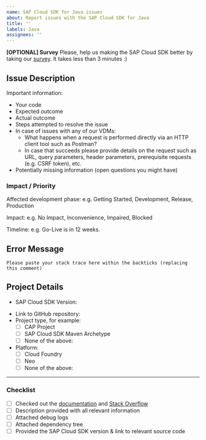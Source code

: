 ```yaml
---
name: SAP Cloud SDK for Java issues
about: Report issues with the SAP Cloud SDK for Java
title: ''
labels: Java
assignees: ''
---
```


<!--
Thank you for reporting an issue with the SAP Cloud SDK for Java. We prepared this issue template for you to help you with collecting and providing the necessary information.

Before you begin make sure you have checked out our list of [Frequently Debugged Problems](https://sap.github.io/cloud-sdk/docs/java/troubleshooting-frequent-problems) as well as having searched our tag on [Stack Overflow](https://stackoverflow.com/questions/tagged/sap-cloud-sdk).

_Please_ take the time to fill out the information in this template. In _almost all cases it is vital_ to get a quick understanding of the problem and find out what is going wrong. It really enables us to come back to you with meaningful help as fast as possible.

Be sure to remove **any confidential** information (examples: credentials or internal URLs) before publishing the issue on the internet.
-->

**[OPTIONAL] Survey**
Please, help us making the SAP Cloud SDK better by taking our [survey](https://sapinsights.eu.qualtrics.com/jfe/form/SV_0P69X6kJ0Pdxqbc).
It takes less than 3 minutes :)

## Issue Description

<!--
Please provide a detailed description of your issue here. Use the points below as a guideline on what information might help us in answering your questions.
-->

Important information:

- Your code
- Expected outcome
- Actual outcome
- Steps attempted to resolve the issue
- In case of issues with any of our VDMs:
  - What happens when a request is performed directly via an HTTP client tool such as Postman?
  - In case that succeeds please provide details on the request such as URL, query parameters, header parameters, prerequisite requests (e.g. CSRF token), etc.
- Potentially missing information (open questions you might have)

### Impact / Priority

<!--
 Please briefly state how this issue impacts your project and what your timeline is.
 -->

Affected development phase: e.g. Getting Started, Development, Release, Production

Impact: e.g. No Impact, Inconvenience, Impaired, Blocked

Timeline: e.g. Go-Live is in 12 weeks.

## Error Message

```
Please paste your stack trace here within the backticks (replacing this comment)
```

<!-- Application Logs
Please make sure you [set your log level to debug](https://sap.github.io/cloud-sdk/docs/java/guides/logging-overview#configuring-logback) and attach the resulting log output as .txt or .log file to this issue. This is _very important_ as it usually gives a lot of information that is necessary to get to the root cause of an issue. Be sure to redact confidential information before posting.
-->

<!-- Maven Dependency Tree
Please attach the Maven dependency tree of your project. You can obtain that by running `mvn dependency:tree` on the command line. Kindly note that you could have several pom.xml files in your project. If so, please provide the dependency tree for the pom.xml of the root module and the module named `application` or `srv` that contains the application logic.
-->

## Project Details

<!--
Please provide as much information about your project as possible.
If you cannot share your project for confidentiality reasons, please consider providing a minimal working example https://en.wikipedia.org/w/index.php?title=Minimal_working_example&oldid=893866607
-->

- SAP Cloud SDK Version: <your SAP Cloud SDK version here>
<!-- The group id of the modules of the SAP Cloud SDK start with "com.sap.cloud.sdk" -->
- Link to GitHub repository: <your link here>
- Project type, for example:
  - [ ] CAP Project
  - [ ] SAP Cloud SDK Maven Archetype
  - [ ] None of the above:
- Platform:
  - [ ] Cloud Foundry
  - [ ] Neo
  - [ ] None of the above:

---

### Checklist

- [ ] Checked out the [documentation](https://sap.github.io/cloud-sdk/docs/java/troubleshooting-frequent-problems) and [Stack Overflow](https://stackoverflow.com/questions/tagged/sap-cloud-sdk)
- [ ] Description provided with all relevant information
- [ ] Attached debug logs
- [ ] Attached dependency tree
- [ ] Provided the SAP Cloud SDK version & link to relevant source code
